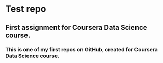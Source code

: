 # Test repo
## First assignment for Coursera Data Science course.
### This is one of my first repos on GitHub, created for Coursera Data Science course.
